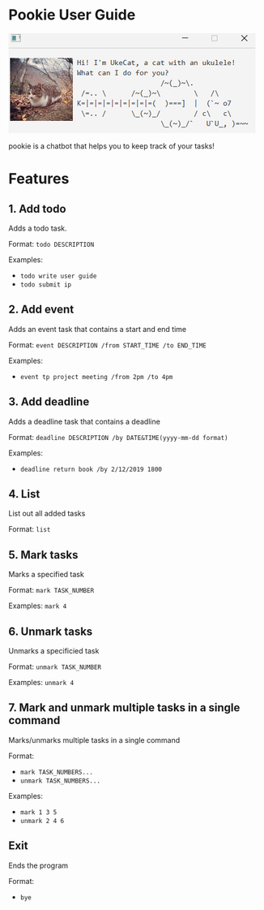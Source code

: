 # Pookie User Guide

![](/docs/Ui.png)

pookie is a chatbot that helps you to keep track of your tasks!

# Features
## 1. Add todo

Adds a todo task.

Format: `todo DESCRIPTION`

Examples:
- `todo write user guide`
- `todo submit ip`

## 2. Add event

Adds an event task that contains a start and end time

Format: `event DESCRIPTION /from START_TIME /to END_TIME`

Examples: 
- `event tp project meeting /from 2pm /to 4pm`

## 3. Add deadline
Adds a deadline task that contains a deadline

Format: `deadline DESCRIPTION /by DATE&TIME(yyyy-mm-dd format)`

Examples: 
- `deadline return book /by 2/12/2019 1800`

## 4. List
List out all added tasks

Format: `list`

## 5. Mark tasks
Marks a specified task

Format: `mark TASK_NUMBER`

Examples: `mark 4`

## 6. Unmark tasks
Unmarks a specificied task

Format: `unmark TASK_NUMBER`

Examples: `unmark 4`

## 7. Mark and unmark multiple tasks in a single command
Marks/unmarks multiple tasks in a single command

Format:
- `mark TASK_NUMBERS...`
- `unmark TASK_NUMBERS...`

Examples:
- `mark 1 3 5`
- `unmark 2 4 6`

## Exit 
Ends the program

Format:
- `bye`
